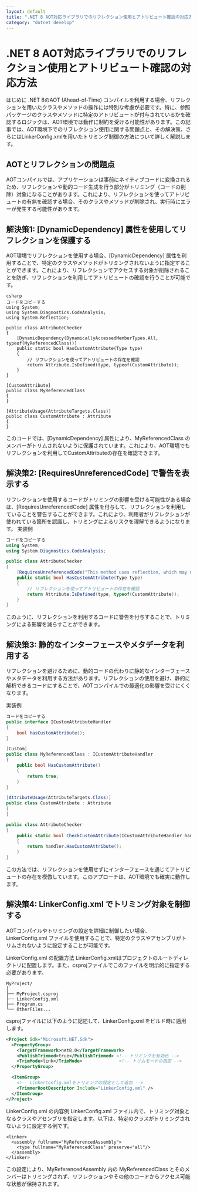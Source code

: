 ```yaml
---
layout: default
title: ".NET 8 AOT対応ライブラリでのリフレクション使用とアトリビュート確認の対応方法"
category: "dotnet develop"
---
```

# .NET 8 AOT対応ライブラリでのリフレクション使用とアトリビュート確認の対応方法
はじめに
.NET 8のAOT (Ahead-of-Time) コンパイルを利用する場合、リフレクションを用いたクラスやメソッドの操作には特別な考慮が必要です。特に、参照パッケージのクラスやメソッドに特定のアトリビュートが付与されているかを確認するロジックは、AOT環境では動作に制約を受ける可能性があります。この記事では、AOT環境下でのリフレクション使用に関する問題点と、その解決策、さらにはLinkerConfig.xmlを用いたトリミング制御の方法について詳しく解説します。

## AOTとリフレクションの問題点
AOTコンパイルでは、アプリケーションは事前にネイティブコードに変換されるため、リフレクションや動的コード生成を行う部分がトリミング（コードの削除）対象になることがあります。これにより、リフレクションを使ってアトリビュートの有無を確認する場合、そのクラスやメソッドが削除され、実行時にエラーが発生する可能性があります。

## 解決策1: [DynamicDependency] 属性を使用してリフレクションを保護する
AOT環境でリフレクションを使用する場合、[DynamicDependency] 属性を利用することで、特定のクラスやメソッドがトリミングされないように指定することができます。これにより、リフレクションでアクセスする対象が削除されることを防ぎ、リフレクションを利用してアトリビュートの確認を行うことが可能です。

```実装例
csharp
コードをコピーする
using System;
using System.Diagnostics.CodeAnalysis;
using System.Reflection;

public class AttributeChecker
{
    [DynamicDependency(DynamicallyAccessedMemberTypes.All, typeof(MyReferencedClass))]
    public static bool HasCustomAttribute(Type type)
    {
        // リフレクションを使ってアトリビュートの存在を確認
        return Attribute.IsDefined(type, typeof(CustomAttribute));
    }
}

[CustomAttribute]
public class MyReferencedClass
{
}

[AttributeUsage(AttributeTargets.Class)]
public class CustomAttribute : Attribute
{
}
```
このコードでは、[DynamicDependency] 属性により、MyReferencedClass のメンバーがトリムされないように保護されています。これにより、AOT環境でもリフレクションを利用してCustomAttributeの存在を確認できます。

## 解決策2: [RequiresUnreferencedCode] で警告を表示する
リフレクションを使用するコードがトリミングの影響を受ける可能性がある場合は、[RequiresUnreferencedCode] 属性を付与して、リフレクションを利用していることを警告することができます。これにより、利用者がリフレクションが使われている箇所を認識し、トリミングによるリスクを理解できるようになります。
実装例 
```csharp
コードをコピーする
using System;
using System.Diagnostics.CodeAnalysis;

public class AttributeChecker
{
    [RequiresUnreferencedCode("This method uses reflection, which may not work with trimming.")]
    public static bool HasCustomAttribute(Type type)
    {
        // リフレクションを使ってアトリビュートの存在を確認
        return Attribute.IsDefined(type, typeof(CustomAttribute));
    }
}
```
このように、リフレクションを利用するコードに警告を付与することで、トリミングによる影響を減らすことができます。

## 解決策3: 静的なインターフェースやメタデータを利用する
リフレクションを避けるために、動的コードの代わりに静的なインターフェースやメタデータを利用する方法があります。リフレクションの使用を避け、静的に解析できるコードにすることで、AOTコンパイルでの最適化の影響を受けにくくなります。

実装例
```csharp
コードをコピーする
public interface ICustomAttributeHandler
{
    bool HasCustomAttribute();
}

[Custom]
public class MyReferencedClass : ICustomAttributeHandler
{
    public bool HasCustomAttribute()
    {
        return true;
    }
}

[AttributeUsage(AttributeTargets.Class)]
public class CustomAttribute : Attribute
{
}

public class AttributeChecker
{
    public static bool CheckCustomAttribute(ICustomAttributeHandler handler)
    {
        return handler.HasCustomAttribute();
    }
}
```
この方法では、リフレクションを使用せずにインターフェースを通じてアトリビュートの存在を模倣しています。このアプローチは、AOT環境でも確実に動作します。

## 解決策4: LinkerConfig.xml でトリミング対象を制御する
AOTコンパイルやトリミングの設定を詳細に制御したい場合、LinkerConfig.xml ファイルを使用することで、特定のクラスやアセンブリがトリムされないように設定することが可能です。

LinkerConfig.xml の配置方法
LinkerConfig.xmlはプロジェクトのルートディレクトリに配置します。また、csprojファイルでこのファイルを明示的に指定する必要があります。

```コードをコピーする
MyProject/
│
├── MyProject.csproj
├── LinkerConfig.xml
├── Program.cs
└── OtherFiles...
```
csprojファイルに以下のように記述して、LinkerConfig.xml をビルド時に適用します。

```xml コードをコピーする
<Project Sdk="Microsoft.NET.Sdk">
  <PropertyGroup>
    <TargetFramework>net8.0</TargetFramework>
    <PublishTrimmed>true</PublishTrimmed> <!-- トリミングを有効化 -->
    <TrimMode>link</TrimMode>              <!-- トリムモードの指定 -->
  </PropertyGroup>

  <ItemGroup>
    <!-- LinkerConfig.xmlをトリミングの設定として追加 -->
    <TrimmerRootDescriptor Include="LinkerConfig.xml" />
  </ItemGroup>
</Project>
```
LinkerConfig.xml の内容例
LinkerConfig.xml ファイル内で、トリミング対象となるクラスやアセンブリを指定します。以下は、特定のクラスがトリミングされないように設定する例です。

```xmlコードをコピーする
<linker>
  <assembly fullname="MyReferencedAssembly">
    <type fullname="MyReferencedClass" preserve="all"/>
  </assembly>
</linker>
```
この設定により、MyReferencedAssembly 内の MyReferencedClass とそのメンバーはトリミングされず、リフレクションやその他のコードからアクセス可能な状態が保持されます。
